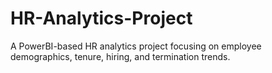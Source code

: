 # HR-Analytics-Project
A PowerBI-based HR analytics project focusing on employee demographics, tenure, hiring, and termination trends.
